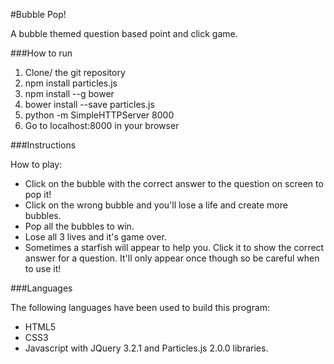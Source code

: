 #Bubble Pop!

A bubble themed question based point and click game.

###How to run

1. Clone/ the git repository
2. npm install particles.js
3. npm install --g bower
4. bower install --save particles.js
5. python -m SimpleHTTPServer 8000
6. Go to localhost:8000 in your browser

###Instructions

How to play:

* Click on the bubble with the correct answer to the question on screen to pop it!
* Click on the wrong bubble and you'll lose a life and create more bubbles.
* Pop all the bubbles to win.
* Lose all 3 lives and it's game over.
* Sometimes a starfish will appear to help you. Click it to show the correct answer for a question. It'll only appear once though so be careful when to use it!

###Languages

The following languages have been used to build this program:

* HTML5
* CSS3
* Javascript with JQuery 3.2.1 and Particles.js 2.0.0 libraries.